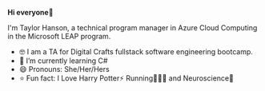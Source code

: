  **Hi everyone**👋
 
 I'm Taylor Hanson, a technical program manager in Azure Cloud Computing in the Microsoft LEAP program.
- 🤓 I am a TA for Digital Crafts fullstack software engineering bootcamp.
- 🌱 I’m currently learning C#
- 😄 Pronouns: She/Her/Hers
- ⭐ Fun fact: I Love Harry Potter⚡ Running🏃🏼‍♀️ and Neuroscience🧠

<!---
tayhanson/tayhanson is a ✨ special ✨ repository because its `README.md` (this file) appears on your GitHub profile.
You can click the Preview link to take a look at your changes.
--->

